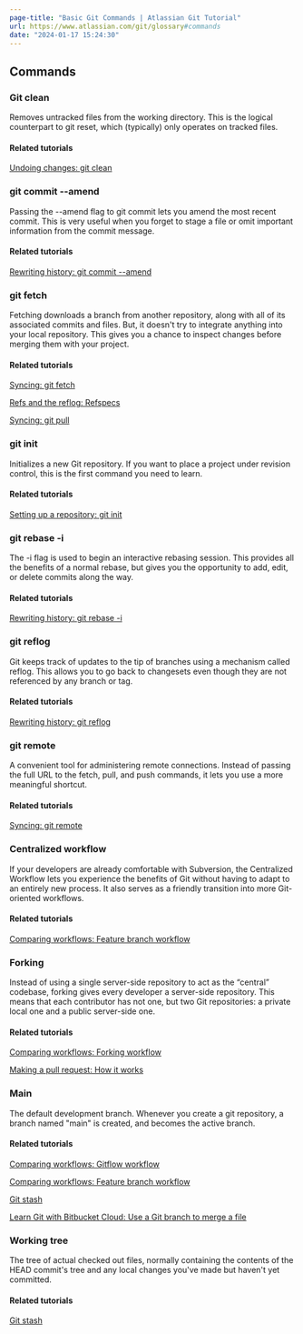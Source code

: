 ```yaml
---
page-title: "Basic Git Commands | Atlassian Git Tutorial"
url: https://www.atlassian.com/git/glossary#commands
date: "2024-01-17 15:24:30"
---
```

## Commands

### Git clean

Removes untracked files from the working directory. This is the logical counterpart to git reset, which (typically) only operates on tracked files.

#### Related tutorials

[Undoing changes: git clean](https://www.atlassian.com/git/tutorials/undoing-changes/git-clean)

### git commit --amend

Passing the --amend flag to git commit lets you amend the most recent commit. This is very useful when you forget to stage a file or omit important information from the commit message.

#### Related tutorials

[Rewriting history: git commit --amend](https://www.atlassian.com/git/tutorials/rewriting-history)

### git fetch

Fetching downloads a branch from another repository, along with all of its associated commits and files. But, it doesn't try to integrate anything into your local repository. This gives you a chance to inspect changes before merging them with your project.

#### Related tutorials

[Syncing: git fetch](https://www.atlassian.com/git/tutorials/syncing/git-fetch)

[Refs and the reflog: Refspecs](https://www.atlassian.com/git/tutorials/refs-and-the-reflog#refspecs)

[Syncing: git pull](https://www.atlassian.com/git/tutorials/syncing/git-pull)

### git init

Initializes a new Git repository. If you want to place a project under revision control, this is the first command you need to learn.

#### Related tutorials

[Setting up a repository: git init](https://www.atlassian.com/git/tutorials/setting-up-a-repository/git-init)

### git rebase -i

The -i flag is used to begin an interactive rebasing session. This provides all the benefits of a normal rebase, but gives you the opportunity to add, edit, or delete commits along the way.

#### Related tutorials

[Rewriting history: git rebase -i](https://www.atlassian.com/git/tutorials/rewriting-history#git-rebase-i)

### git reflog

Git keeps track of updates to the tip of branches using a mechanism called reflog. This allows you to go back to changesets even though they are not referenced by any branch or tag.

#### Related tutorials

[Rewriting history: git reflog](https://www.atlassian.com/git/tutorials/rewriting-history/git-reflog)

### git remote

A convenient tool for administering remote connections. Instead of passing the full URL to the fetch, pull, and push commands, it lets you use a more meaningful shortcut.

#### Related tutorials

[Syncing: git remote](https://www.atlassian.com/git/tutorials/syncing)

### Centralized workflow

If your developers are already comfortable with Subversion, the Centralized Workflow lets you experience the benefits of Git without having to adapt to an entirely new process. It also serves as a friendly transition into more Git-oriented workflows.

#### Related tutorials

[Comparing workflows: Feature branch workflow](https://www.atlassian.com/git/tutorials/comparing-workflows#feature-branch-workflow)

### Forking

Instead of using a single server-side repository to act as the “central” codebase, forking gives every developer a server-side repository. This means that each contributor has not one, but two Git repositories: a private local one and a public server-side one.

#### Related tutorials

[Comparing workflows: Forking workflow](https://www.atlassian.com/git/tutorials/comparing-workflows/forking-workflow)

[Making a pull request: How it works](https://www.atlassian.com/git/tutorials/making-a-pull-request#how-it-works)

### Main

The default development branch. Whenever you create a git repository, a branch named "main" is created, and becomes the active branch.

#### Related tutorials

[Comparing workflows: Gitflow workflow](https://www.atlassian.com/git/tutorials/comparing-workflows/gitflow-workflow)

[Comparing workflows: Feature branch workflow](https://www.atlassian.com/git/tutorials/comparing-workflows#feature-branch-workflow)

[Git stash](https://www.atlassian.com/git/tutorials/saving-changes/git-stash)

[Learn Git with Bitbucket Cloud: Use a Git branch to merge a file](https://www.atlassian.com/git/tutorials/learn-git-with-bitbucket-cloud#git-branch-to-merge)

### Working tree

The tree of actual checked out files, normally containing the contents of the HEAD commit's tree and any local changes you've made but haven't yet committed.

#### Related tutorials

[Git stash](https://www.atlassian.com/git/tutorials/saving-changes/git-stash)